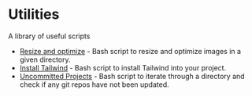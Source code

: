 # Utilities

A library of useful scripts

- [Resize and optimize](./src/resize-optimize/README.md) - Bash script to resize and optimize images in a given directory.
- [Install Tailwind](./src//install-tailwind/README.md) - Bash script to install Tailwind into your project.
- [Uncommitted Projects](./src/uncommitted-projects/README.md) - Bash script to iterate through a directory and check if any git repos have not been updated.
